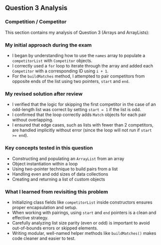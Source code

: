 ## Question 3 Analysis  
### Competition / Competitor

This section contains my analysis of Question 3 (Arrays and ArrayLists):

### My initial approach during the exam
- I began by understanding how to use the `names` array to populate a `competitorList` with `Competitor` objects.
- I correctly used a `for` loop to iterate through the array and added each `Competitor` with a corresponding ID using `i + 1`.
- For the `buildMatches` method, I attempted to pair competitors from opposite ends of the list using two pointers, `start` and `end`.

### My revised solution after review
- I verified that the logic for skipping the first competitor in the case of an odd-length list was correct by setting `start = 1` if the list is odd.
- I confirmed that the loop correctly adds `Match` objects for each pair without overlapping.
- I ensured that edge cases, such as lists with fewer than 2 competitors, are handled implicitly without error (since the loop will not run if `start >= end`).

### Key concepts tested in this question
- Constructing and populating an `ArrayList` from an array
- Object instantiation within a loop
- Using two-pointer technique to build pairs from a list
- Handling even and odd sizes of data collections
- Creating and returning a list of custom objects

### What I learned from revisiting this problem
- Initializing class fields like `competitorList` inside constructors ensures proper encapsulation and setup.
- When working with pairings, using `start` and `end` pointers is a clean and effective strategy.
- Carefully analyzing list size parity (even or odd) is important to avoid out-of-bounds errors or skipped elements.
- Writing modular, well-named helper methods like `buildMatches()` makes code cleaner and easier to test.
